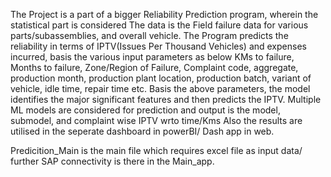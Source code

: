 The Project is a part of a bigger Reliability Prediction program, wherein the statistical part is considered
The data is the Field failure data for various parts/subassemblies, and overall vehicle.
The Program predicts the reliability in terms of IPTV(Issues Per Thousand Vehicles) and expenses incurred, basis the various input parameters as below 
KMs to failure, Months to failure, Zone/Region of Failure, Complaint code, aggregate, production month, production plant location, production batch, variant of vehicle, idle time, repair time etc.
Basis the above parameters, the model identifies the major significant features and then predicts the IPTV.
Multiple ML models are considered for prediction and output is the model, submodel, and complaint wise IPTV wrto time/Kms
Also the results are utilised in the seperate dashboard in powerBI/ Dash app in web.

Predicition_Main is the main file which requires excel file as input data/ further SAP connectivity is there in the Main_app.
